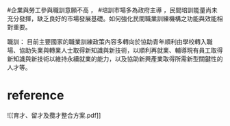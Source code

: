 #企業與勞工參與職訓意願不高 ， #培訓市場多為政府主導 ，民間培訓能量尚未充分發揮，缺乏良好的市場發展基礎。如何強化民間職業訓練機構之功能與效能相對重要。

職訓：
目前主要國家的職業訓練政策內容多轉向於協助青年順利由學校轉入職場、協助失業與轉業人士取得新知識與新技術，以順利再就業、輔導現有員工取得新知識與新技術以維持永續就業的能力，以及協助新興產業取得所需新型關鍵性的人才等。


# reference
![[育才、留才及攬才整合方案.pdf]]